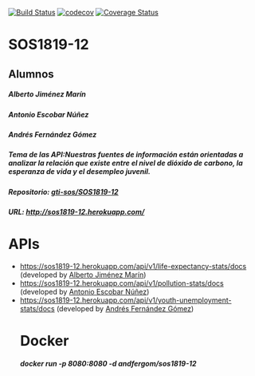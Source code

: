 [![Build Status](https://travis-ci.org/gti-sos/SOS1819-01.svg?branch=master)](https://travis-ci.org/gti-sos/SOS1819-01)
[![codecov](https://codecov.io/gh/gti-sos/SOS1819-01/branch/master/graph/badge.svg)](https://codecov.io/gh/gti-sos/SOS1819-01)
[![Coverage Status](https://coveralls.io/repos/github/gti-sos/SOS1819-01/badge.svg?branch=master)](https://coveralls.io/github/gti-sos/SOS1819-01?branch=master)

<h1>SOS1819-12</h1>

<h2>Alumnos</h2>
<h5>Alberto Jiménez Marín</h5>
<h5>Antonio Escobar Núñez</h5>
<h5>Andrés Fernández Gómez</h5>

<h5>Tema de las API:Nuestras fuentes de información están orientadas a analizar la relación que existe entre el nivel de dióxido de carbono, 
la esperanza de vida y el desempleo juvenil.</h5>
<h5>Repositorio: <a href="https://github.com/gti-sos/SOS1819-12">gti-sos/SOS1819-12</h5></a>
<h5>URL: <a href= "http://sos1819-12.herokuapp.com">http://sos1819-12.herokuapp.com/</h3></a>
<h1>APIs</h1>
<ul>
<li><a href="https://documenter.getpostman.com/view/6998737/S17tS8JC" rel="nofollow">https://sos1819-12.herokuapp.com/api/v1/life-expectancy-stats/docs</a> (developed by <a  href = "https://github.com/albjimmar1">Alberto Jiménez Marín</a>)</li>
<li><a href="https://documenter.getpostman.com/view/6902825/S17ozAgF" rel="nofollow">https://sos1819-12.herokuapp.com/api/v1/pollution-stats/docs</a> (developed by <a href = "https://github.com/Escobar1993">Antonio Escobar Núñez</a>)</li>
<li><a href="https://documenter.getpostman.com/view/7067069/S17usSLN" rel="nofollow">https://sos1819-12.herokuapp.com/api/v1/youth-unemployment-stats/docs</a> (developed by <a href = "https://github.com/andfergom">Andrés Fernández Gómez</a>)</li>
        <ul>
</ul>
<h1>Docker</h1>
<h5>docker run -p 8080:8080 -d andfergom/sos1819-12</h5>
